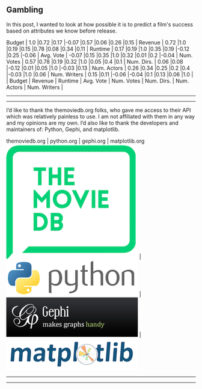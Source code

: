 Gambling
---

In this post, I wanted to look at how possible it is to predict a film's success based on attributes we know before release.


Budget | 1.0 |0.72 |0.17 |-0.07 |0.57 |0.06 |0.26 |0.15 |
Revenue | 0.72 |1.0 |0.19 |0.15 |0.78 |0.08 |0.34 |0.11 |
Runtime | 0.17 |0.19 |1.0 |0.35 |0.19 |-0.12 |0.25 |-0.06 |
Avg. Vote | -0.07 |0.15 |0.35 |1.0 |0.32 |0.01 |0.2 |-0.04 |
Num. Votes | 0.57 |0.78 |0.19 |0.32 |1.0 |0.05 |0.4 |0.1 |
Num. Dirs. | 0.06 |0.08 |-0.12 |0.01 |0.05 |1.0 |-0.03 |0.13 |
Num. Actors | 0.26 |0.34 |0.25 |0.2 |0.4 |-0.03 |1.0 |0.06 |
Num. Writers | 0.15 |0.11 |-0.06 |-0.04 |0.1 |0.13 |0.06 |1.0 |
 | Budget | Revenue | Runtime | Avg. Vote | Num. Votes | Num. Dirs. | Num. Actors | Num. Writers |



---
---
I’d like to thank the themoviedb.org folks, who gave me access to their API which was relatively painless to use. I am not affiliated with them in any way and my opinions are my own. I’d also like to thank the developers and maintainers of: Python, Gephi, and matplotlib.

themoviedb.org | python.org | gephi.org | matplotlib.org
![the movie db](../assets/credit/tmdb.png) | ![python](../assets/credit/python.png) | ![gephi](../assets/credit/gephi.png) | ![matplotlib](../assets/credit/mpl.png)

---
---
